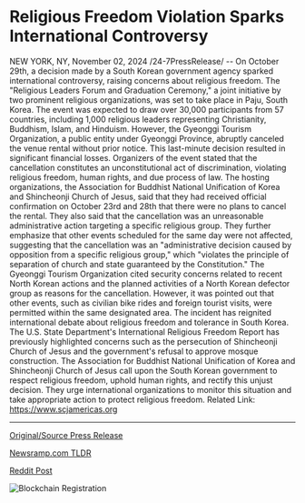 # Religious Freedom Violation Sparks International Controversy

NEW YORK, NY, November 02, 2024 /24-7PressRelease/ -- On October 29th, a decision made by a South Korean government agency sparked international controversy, raising concerns about religious freedom.  The "Religious Leaders Forum and Graduation Ceremony," a joint initiative by two prominent religious organizations, was set to take place in Paju, South Korea. The event was expected to draw over 30,000 participants from 57 countries, including 1,000 religious leaders representing Christianity, Buddhism, Islam, and Hinduism.  However, the Gyeonggi Tourism Organization, a public entity under Gyeonggi Province, abruptly canceled the venue rental without prior notice. This last-minute decision resulted in significant financial losses. Organizers of the event stated that the cancellation constitutes an unconstitutional act of discrimination, violating religious freedom, human rights, and due process of law.  The hosting organizations, the Association for Buddhist National Unification of Korea and Shincheonji Church of Jesus, said that they had received official confirmation on October 23rd and 28th that there were no plans to cancel the rental. They also said that the cancellation was an unreasonable administrative action targeting a specific religious group. They further emphasize that other events scheduled for the same day were not affected, suggesting that the cancellation was an "administrative decision caused by opposition from a specific religious group," which "violates the principle of separation of church and state guaranteed by the Constitution."  The Gyeonggi Tourism Organization cited security concerns related to recent North Korean actions and the planned activities of a North Korean defector group as reasons for the cancellation. However, it was pointed out that other events, such as civilian bike rides and foreign tourist visits, were permitted within the same designated area.  The incident has reignited international debate about religious freedom and tolerance in South Korea. The U.S. State Department's International Religious Freedom Report has previously highlighted concerns such as the persecution of Shincheonji Church of Jesus and the government's refusal to approve mosque construction.  The Association for Buddhist National Unification of Korea and Shincheonji Church of Jesus call upon the South Korean government to respect religious freedom, uphold human rights, and rectify this unjust decision. They urge international organizations to monitor this situation and take appropriate action to protect religious freedom.  Related Link: https://www.scjamericas.org 

---

[Original/Source Press Release](https://www.24-7pressrelease.com/press-release/515842/religious-freedom-violation-sparks-international-controversy)
                    

[Newsramp.com TLDR](https://newsramp.com/curated-news/controversial-cancellation-of-religious-event-sparks-international-debate/3e7f63812f1130e2423f4dea8fcd55c6) 

 



[Reddit Post](https://www.reddit.com/r/eventNews/comments/1ghz5av/controversial_cancellation_of_religious_event/) 



![Blockchain Registration](https://cdn.newsramp.app/24-7PressRelease/qrcode/2411/2/seekPvfU.webp)
